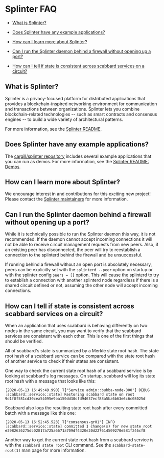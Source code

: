 # Splinter FAQ

* [What is Splinter?](#what-is-splinter)

* [Does Splinter have any example applications?](#does-splinter-have-any-example-applications)

* [How can I learn more about Splinter?](#how-can-i-learn-more-about-splinter)

* [Can I run the Splinter daemon behind a firewall without opening up a port?](#can-i-run-the-splinter-daemon-behind-a-firewall-without-opening-up-a-port)

* [How can I tell if state is consistent across scabbard services on a circuit?](#how-can-i-tell-if-state-is-consistent-across-scabbard-services-on-a-circuit)

## What is Splinter?

Splinter is a privacy-focused platform for distributed applications that
provides a blockchain-inspired networking environment for communication and
transactions between organizations. Splinter lets you combine
blockchain-related technologies -- such as smart contracts and consensus
engines -- to build a wide variety of architectural patterns.

For more information, see the
[Splinter README](https://github.com/Cargill/splinter/blob/master/README.md).

## Does Splinter have any example applications?

The [cargill/splinter repository](https://github.com/Cargill/splinter/tree/master/examples)
includes several example applications that you can run as demos. For more
information, see the [Splinter README:
Demos](https://github.com/Cargill/splinter/blob/master/README.md#demos).

## How can I learn more about Splinter?

We encourage interest in and contributions for this exciting new project! Please
contact the
[Splinter maintainers](https://github.com/Cargill/splinter/blob/master/MAINTAINERS.md)
for more information.

## Can I run the Splinter daemon behind a firewall without opening up a port?

While it is technically possible to run the Splinter daemon this way, it is
not recommended. If the daemon cannot accept incoming connections it will not
be able to receive circuit management requests from new peers. Also,
if an existing peer has disconnected, the peer will try to reestablish a
connection to the splinterd behind the firewall and be unsuccessful.

If running behind a firewall without an open port is absolutely necessary,
peers can be explicitly set with the `splinterd --peer` option on startup or
with the splinter config `peers = []` option. This will cause the splinterd to
try to establish a connection with another splinterd node regardless if there
is a shared circuit defined or not, assuming the other node will accept incoming
connections.

## How can I tell if state is consistent across scabbard services on a circuit?

When an application that uses scabbard is behaving differently on two nodes in
the same circuit, you may want to verify that the scabbard services are
consistent with each other. This is one of the first things that should be
verified.

All of scabbard's state is summarized by a Merkle state root hash. The state
root hash of a scabbard service can be compared with the state root hash of
another service to check if their states are consistent.

One way to check the current state root hash of a scabbard service is by looking
at scabbard's log messages. On startup, scabbard will log its state root hash
with a message that looks like this:

```
[2020-05-13 16:49:49.990] T["Service admin::bubba-node-000"] DEBUG [scabbard::service::state] Restoring scabbard state on root 9d1f8f581cd30cea54095e9ba150dd30cfd94637ecf88a5ba6b63e6c6c08025d
```

Scabbard also logs the resulting state root hash after every committed batch
with a message like this one:

```
[2020-05-13 16:52:45.523] T["consensus-gr01"] INFO [scabbard::service::state] committed 1 change(s) for new state root e2982636275dc02817a725a6671a709df4320e20d227614509270e581f246cf8
```

Another way to get the current state root hash from a scabbard service is with
the `scabbard state root` CLI command. See the `scabbard-state-root(1)` man page
for more information.
